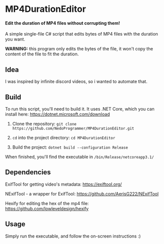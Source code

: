 # MP4DurationEditor 
#### Edit the duration of MP4 files without corrupting them!
A simple single-file C# script that edits bytes of MP4 files with the duration you want.

**WARNING:** this program only edits the bytes of the file, it won't copy the content of the file to fit the duration.
## Idea
I was inspired by infinite discord videos, so i wanted to automate that.
## Build
To run this script, you'll need to build it.
It uses .NET Core, which you can install here: https://dotnet.microsoft.com/download

1. Clone the repository: `git clone https://github.com/NedoProgrammer/MP4DurationEditor.git`

2. `cd` into the project directory: `cd MP4DurationEditor`

3. Build the project: `dotnet build --configuration Release`  

When finished, you'll find the executable in `/bin/Release/netcoreapp3.1/`
## Dependencies
ExifTool for getting video's metadata: https://exiftool.org/

NExifTool - a wrapper for ExifTool: https://github.com/AerisG222/NExifTool

Hexify for editing the hex of the mp4 file: https://github.com/lowleveldesign/hexify
## Usage
Simply run the executable, and follow the on-screen instructions :)
